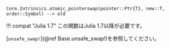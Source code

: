 ```
Core.Intrinsics.atomic_pointerswap(pointer::Ptr{T}, new::T, order::Symbol) --> old
```

!!! compat "Julia 1.7"
    この関数はJulia 1.7以降が必要です。


[`unsafe_swap!`](@ref Base.unsafe_swap!)を参照してください。
